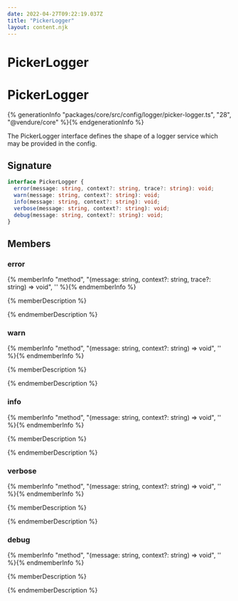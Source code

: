 ```yaml
---
date: 2022-04-27T09:22:19.037Z
title: "PickerLogger"
layout: content.njk
---
```

[comment]: <> (这个文件是从 PickerCC 源码中生，不要修改。请使用 "docs:build" 脚本命令生成。)

# PickerLogger


# PickerLogger

{% generationInfo "packages/core/src/config/logger/picker-logger.ts", "28", "@vendure/core" %}{% endgenerationInfo %}

The PickerLogger interface defines the shape of a logger service which may be provided in
the config.

## Signature

```typescript
interface PickerLogger {
  error(message: string, context?: string, trace?: string): void;
  warn(message: string, context?: string): void;
  info(message: string, context?: string): void;
  verbose(message: string, context?: string): void;
  debug(message: string, context?: string): void;
}
```
## Members

### error

{% memberInfo "method", "(message: string, context?: string, trace?: string) => void", '' %}{% endmemberInfo %}

{% memberDescription %}

            

{% endmemberDescription %}

### warn

{% memberInfo "method", "(message: string, context?: string) => void", '' %}{% endmemberInfo %}

{% memberDescription %}

            

{% endmemberDescription %}

### info

{% memberInfo "method", "(message: string, context?: string) => void", '' %}{% endmemberInfo %}

{% memberDescription %}

            

{% endmemberDescription %}

### verbose

{% memberInfo "method", "(message: string, context?: string) => void", '' %}{% endmemberInfo %}

{% memberDescription %}

            

{% endmemberDescription %}

### debug

{% memberInfo "method", "(message: string, context?: string) => void", '' %}{% endmemberInfo %}

{% memberDescription %}

            

{% endmemberDescription %}



